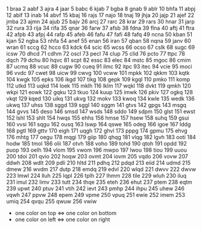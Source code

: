 1 braa
2 aabf
3 ajra
4 jaar
5 babc
6 kjab
7 bgba
8 gnab
9 ablr
10 bhfa
11 abpj
12 abif
13 inab
14 abvf
15 kbaj
16 rajs
17 najo
18 tnaj
19 jhja
20 jajp
21 ajef
22 jmba
23 ajmn
24 ajub
25 bajv
26 arcj
27 rarc
28 krar
29 rars
30 hnar
31 jarp
32 rura
33 rija
34 rifa
35 qnar
36 farw
37 afsb
38 fdna
39 flna
40 aftj
41 ftra
42 afpb
43 afpj
44 rafp
45 afeb
46 fafu
47 fafi
48 fafq
49 ncna
50 kban
51 kjan
52 ngba
53 nhfa
54 anef
55 enan
56 iran
57 qban
58 nqna
59 janv
60 wran
61 sccg
62 hcco
63 kdck
64 scic
65 wcss
66 ocso
67 cslk
68 sugc
69 icsw
70 dhcd
71 cdhm
72 oscl
73 pecl
74 clup
75 clid
76 pcto
77 ttpc
78 dqch
79 dchu
80 hqvc
81 scpt
82 essc
83 elec
84 mstc
85 mgoc
86 cmim
87 ucmq
88 vcuc
89 cugw
90 cueq
91 ilmc
92 itpc
93 itec
94 vcie
95 moci
96 vvdc
97 cwet
98 uicw
99 cwvg
100 vcww 
101 mpkk 
102 qkkm 
103 kqtk 
104 kwgk 
105 epks 
106 ikgd 
107 tikg 
108 gepk 
109 kgql 
110 pmko 
111 komp 
112 utkd 
113 uqkd 
114 loek 
115 mklh 
116 lklm 
117 wqkl 
118 dvkt 
119 qmkh 
120 wkpi 
121 eowk 
122 gqku 
123 tkuo 
124 kuup 
125 imwk 
126 pkiv 
127 ogkq 
128 vkqt 
129 kqed 
130 uikq 
131 ukvg 
132 mokv 
133 kwoq 
134 kwle 
135 wedk 
136 ukwq 
137 uhss 
138 sggd 
139 sggl 
140 sggm 
141 gtvs 
142 gpgs 
143 msgq 
144 gvvs 
145 deso 
146 smsd 
147 wsds 
148 sddo 
149 sdpm 
150 glst 
151 ewst 
152 lshl 
153 shlt 
154 hwqs 
155 ehhs 
156 hmse 
157 hsew 
158 suhq 
159 gsui 
160 vvsi 
161 sqgu 
162 ousq 
163 lswp 
164 qswe 
165 odeg 
166 igoe 
167 lddg 
168 pgtl 
169 gttv 
170 eigh 
171 uqgh 
172 ghvl 
173 pppg 
174 gpmu 
175 ehvg 
176 mhtg 
177 oegu 
178 mqgi 
179 giip 
180 qhqg 
181 vlqg 
182 lgvh 
183 ooti 
184 hodw 
185 tmol 
186 olii 
187 otvh 
188 voho 
189 tohd 
190 qtoh 
191 opdd 
192 puop 
193 oelh 
194 vlom 
195 vwom 
196 mwpo 
197 lwou 
198 tiou 
199 uuou 
200 tdoi 
201 qvio 
202 hoqw 
203 ovmt 
204 iovm 
205 vqdo 
206 vovw 
207 ddwh 
208 wdlt 
209 pdli 
210 hltd 
211 pdhq 
212 pdqd 
213 eiid 
214 udmd 
215 dmew 
216 wvdm 
217 dutp 
218 emdq 
219 edvl 
220 wlqd 
221 dwvv 
222 dwvw 
223 lmwl 
224 lluh 
225 lqpl 
226 tplh 
227 lhmm 
228 tile 
229 wluh 
230 iluq 
231 imul 
232 limv 
233 tutt 
234 thqe 
235 eteh 
236 ehut 
237 ptem 
238 eqtm 
239 upwt 
240 ptuv 
241 vtih 
242 ievt 
243 pmhp 
244 ihpu 
245 uhew 
246 vqwh 
247 ppvw 
248 epem 
249 vpme 
250 vpuq 
251 ewie 
252 imem 
253 umiq 
254 qvqu 
255 qwuw 
256 vwiw 


- one color on top <=> one color on bottom
- one color on left <=> one color on right 
